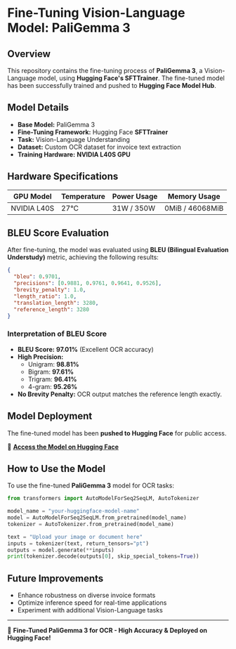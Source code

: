 # **Fine-Tuning Vision-Language Model: PaliGemma 3**

## **Overview**
This repository contains the fine-tuning process of **PaliGemma 3**, a Vision-Language model, using **Hugging Face's SFTTrainer**. The fine-tuned model has been successfully trained and pushed to **Hugging Face Model Hub**.

## **Model Details**
- **Base Model:** PaliGemma 3
- **Fine-Tuning Framework:** Hugging Face **SFTTrainer**
- **Task:** Vision-Language Understanding
- **Dataset:** Custom OCR dataset for invoice text extraction
- **Training Hardware:** **NVIDIA L40S GPU**

## **Hardware Specifications**
| GPU Model          | Temperature | Power Usage | Memory Usage |
|--------------------|-------------|------------|--------------|
| NVIDIA L40S       | 27°C        | 31W / 350W | 0MiB / 46068MiB |

## **BLEU Score Evaluation**
After fine-tuning, the model was evaluated using **BLEU (Bilingual Evaluation Understudy)** metric, achieving the following results:

```json
{
  "bleu": 0.9701,
  "precisions": [0.9881, 0.9761, 0.9641, 0.9526],
  "brevity_penalty": 1.0,
  "length_ratio": 1.0,
  "translation_length": 3280,
  "reference_length": 3280
}
```

### **Interpretation of BLEU Score**
- **BLEU Score:** **97.01%** (Excellent OCR accuracy)
- **High Precision:**
  - Unigram: **98.81%**
  - Bigram: **97.61%**
  - Trigram: **96.41%**
  - 4-gram: **95.26%**
- **No Brevity Penalty:** OCR output matches the reference length exactly.

## **Model Deployment**
The fine-tuned model has been **pushed to Hugging Face** for public access.

🔗 **[Access the Model on Hugging Face](https://huggingface.co/your-model-link)**

## **How to Use the Model**
To use the fine-tuned **PaliGemma 3** model for OCR tasks:

```python
from transformers import AutoModelForSeq2SeqLM, AutoTokenizer

model_name = "your-huggingface-model-name"
model = AutoModelForSeq2SeqLM.from_pretrained(model_name)
tokenizer = AutoTokenizer.from_pretrained(model_name)

text = "Upload your image or document here"
inputs = tokenizer(text, return_tensors="pt")
outputs = model.generate(**inputs)
print(tokenizer.decode(outputs[0], skip_special_tokens=True))
```

## **Future Improvements**
- Enhance robustness on diverse invoice formats
- Optimize inference speed for real-time applications
- Experiment with additional Vision-Language tasks

---
🚀 **Fine-Tuned PaliGemma 3 for OCR - High Accuracy & Deployed on Hugging Face!**


